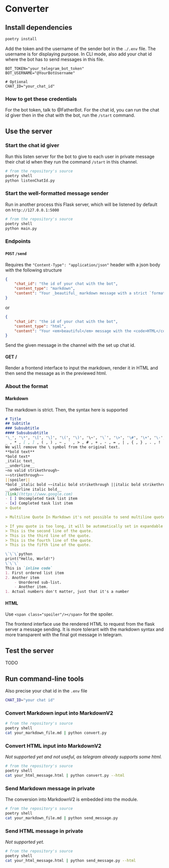 # Converter

## Install dependencies

```sh
poetry install
```

Add the token and the username of the sender bot in the `./.env` file. The
username is for displaying purpose.
In CLI mode, also add your chat id where the bot has to send messages in this
file.

```env
BOT_TOKEN="your_telegram_bot_token"
BOT_USERNAME="@YourBotUsername"

# Optional
CHAT_ID="your_chat_id"
```

### How to get these credentials

For the bot token, talk to @FatherBot. For the chat id, you can run the chat id
giver then in the chat with the bot, run the `/start` command.

## Use the server

### Start the chat id giver

Run this listen server for the bot to give to each user in private message
their chat id when they run the command `/start` in this channel.

```sh
# from the repository's source
poetry shell
python listenChatId.py
```

### Start the well-formatted message sender

Run in another process this Flask server, which will be listened by default on `http://127.0.0.1:5000`

```sh
# from the repository's source
poetry shell
python main.py
```

### Endpoints

#### `POST` `/send`

Requires the `"Content-Type": "application/json"` header with a json body with
the following structure

```json
{
    "chat_id": "the id of your chat with the bot",
    "content_type": "markdown",
    "content": "Your _beautiful_ markdown message with a strict `format`."
}
```

or

```json
{
    "chat_id": "the id of your chat with the bot",
    "content_type": "html",
    "content": "Your <em>beautiful</em> message with the <code>HTML</code> <strong>format</strong>."
}
```

Send the given message in the channel with the set up chat id.

#### GET /

Render a frontend interface to input the markdown, render it in HTML and then
send the message as in the previewed html.

### About the format

#### Markdown

The markdown is strict. Then, the syntax here is supported

```md
# Title
## Subtitle
### Subsubtitle
#### Subsubsubtitle
'\_', '\*', '\[', '\]', '\(', '\)', '\~', '\`', '\>', '\#', '\+', '\-', '\=', '\|', '\{', '\}', '\.', '\!'
_ , * , [ , ] , ( , ) , ~ , ` , > , # , + , - , = , | , { , } , . , !
We will remove the \ symbol from the original text.
**bold text**
*bold text*
_italic text_
__underline__
~no valid strikethrough~
~~strikethrough~~
||spoiler||
*bold _italic bold ~~italic bold strikethrough ||italic bold strikethrough spoiler||~~ __underline italic bold___ bold*
__underline italic bold__
[link](https://www.google.com)
- [ ] Uncompleted task list item
- [x] Completed task list item
> Quote

> Multiline Quote In Markdown it's not possible to send multiline quote in telegram without using code block or html tag but telegramify_markdown can do it.

> If you quote is too long, it will be automatically set in expandable citation. 
> This is the second line of the quote.
> This is the third line of the quote.
> This is the fourth line of the quote.
> This is the fifth line of the quote.

\`\`\`python
print("Hello, World!")
\`\`\`
This is `inline code`
1. First ordered list item
2. Another item
    - Unordered sub-list.
    - Another item.
1. Actual numbers don't matter, just that it's a number
```

#### HTML

Use `<span class="spoiler"/></span>` for the spoiler.

The frontend interface use the rendered HTML to request from the flask server a
message sending. It is more tolerant with the markdown syntax and more
transparent with the final got message in telegram.

## Test the server

TODO

## Run command-line tools

Also precise your chat id in the `.env` file

```sh
CHAT_ID="your chat id"
```

### Convert Markdown input into MarkdownV2

```sh
# from the repository's source
poetry shell
cat your_markdown_file.md | python convert.py
```

### Convert HTML input into MarkdownV2

*Not supported yet and not useful, as telegram already supports some html.*

```sh
# from the repository's source
poetry shell
cat your_html_message.html | python convert.py --html
```

### Send Markdown message in private

The conversion into MarkdownV2 is embedded into the module.

```sh
# from the repository's source
poetry shell
cat your_markdown_file.md | python send_message.py
```

### Send HTML message in private

*Not supported yet.*

```sh
# from the repository's source
poetry shell
cat your_html_message.html | python send_message.py --html
```
